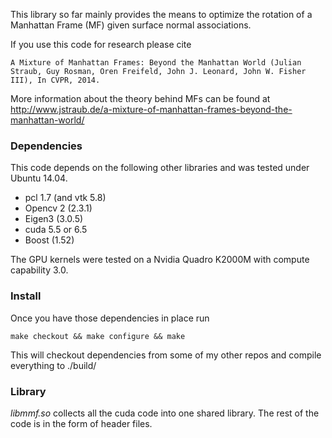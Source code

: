 This library so far mainly provides the means to optimize the rotation
of a Manhattan Frame (MF) given surface normal associations. 

If you use this code for research please cite 
```
A Mixture of Manhattan Frames: Beyond the Manhattan World (Julian
Straub, Guy Rosman, Oren Freifeld, John J. Leonard, John W. Fisher
III), In CVPR, 2014.
```
More information about the theory behind MFs can be found at 
http://www.jstraub.de/a-mixture-of-manhattan-frames-beyond-the-manhattan-world/

### Dependencies

This code depends on the following other libraries and was tested under Ubuntu
14.04. 
- pcl 1.7 (and vtk 5.8)
- Opencv 2 (2.3.1)
- Eigen3 (3.0.5) 
- cuda 5.5 or 6.5 
- Boost (1.52)

The GPU kernels were tested on a Nvidia Quadro K2000M with compute
capability 3.0.

### Install

Once you have those dependencies in place run
```
make checkout && make configure && make 
```
This will checkout dependencies from some of my other repos and compile
everything to ./build/

### Library
*libmmf.so* collects all the cuda code into one shared library. The rest
of the code is in the form of header files.

